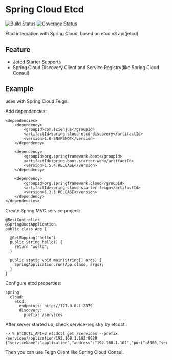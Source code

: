 # Spring Cloud Etcd

[![Build Status](https://travis-ci.org/ScienJus/spring-cloud-etcd.svg?branch=master)](https://travis-ci.org/ScienJus/spring-cloud-etcd)
[![Coverage Status](https://coveralls.io/repos/github/ScienJus/spring-cloud-etcd/badge.svg)](https://coveralls.io/github/ScienJus/spring-cloud-etcd)

Etcd integration with Spring Cloud, based on etcd v3 api(jetcd).

## Feature

- Jetcd Starter Supports
- Spring Cloud Discovery Client and Service Registry(like Spring Cloud Consul)

## Example

uses with Spring Cloud Feign:

Add dependencies:

```
<dependencies>
    <dependency>
        <groupId>com.scienjus</groupId>
        <artifactId>spring-cloud-etcd-discovery</artifactId>
        <version>1.0-SNAPSHOT</version>
    </dependency>

    <dependency>
        <groupId>org.springframework.boot</groupId>
        <artifactId>spring-boot-starter-web</artifactId>
        <version>1.5.4.RELEASE</version>
    </dependency>

    <dependency>
        <groupId>org.springframework.cloud</groupId>
        <artifactId>spring-cloud-starter-feign</artifactId>
        <version>1.3.1.RELEASE</version>
    </dependency>
</dependencies>
```

Create Spring MVC service project:

```
@RestController
@SpringBootApplication
public class App {

  @GetMapping("hello")
  public String hello() {
    return "world";
  }

  public static void main(String[] args) {
    SpringApplication.run(App.class, args);
  }
}
```

Configure etcd properties:

```
spring:
  cloud:
    etcd:
      endpoints: http://127.0.0.1:2379
      discovery:
        prefix: /services
```

After server started up, check service-registry by etcdctl:

```
-> % ETCDCTL_API=3 etcdctl get /services --prefix
/services/application/192.168.1.102:8080
{"serviceName":"application","address":"192.168.1.102","port":8080,"serviceId":"application"}
```

Then you can use Feign Client like Spring Cloud Consul.


